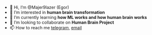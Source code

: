 - 👋 Hi, I’m @Majer9lazer (Egor)
- 👀 I’m interested in **human brain transformation**
- 🌱 I’m currently learning **how ML works and how human brain works**
- 💞️ I’m looking to collaborate on **Human Brain Project**
- 📫 How to reach me [telegram](https://t.me/x0x01121), [email](mailto:sidorenkoegor1999@mail.ru)

<!---
Majer9lazer/Majer9lazer is a ✨ special ✨ repository because its `README.md` (this file) appears on your GitHub profile.
You can click the Preview link to take a look at your changes.
--->
